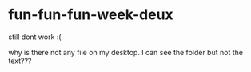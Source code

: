 # fun-fun-fun-week-deux
still dont work :(

why is there not any file on my desktop.  I can see the folder but not the text???
